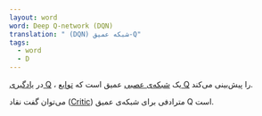 ```yaml
---
layout: word
word: Deep Q-network (DQN)
translation: " (DQN) شبکه عمیق-Q"
tags:
  - word
  - D
---
```


در [یادگیری Q](q/q-learning) ، یک [شبکه‌ی عصبی](n/neural_network) عمیق است که [توابع Q](q/q-function) را پیش‌بینی می‌کند.

می‌توان گفت نقاد ([Critic](/c/critic/)) مترادفی برای شبکه‌ی عمیق Q است.
